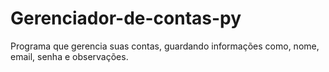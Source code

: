 # Gerenciador-de-contas-py
Programa que gerencia suas contas, guardando informações como, nome, email, senha e observações.
